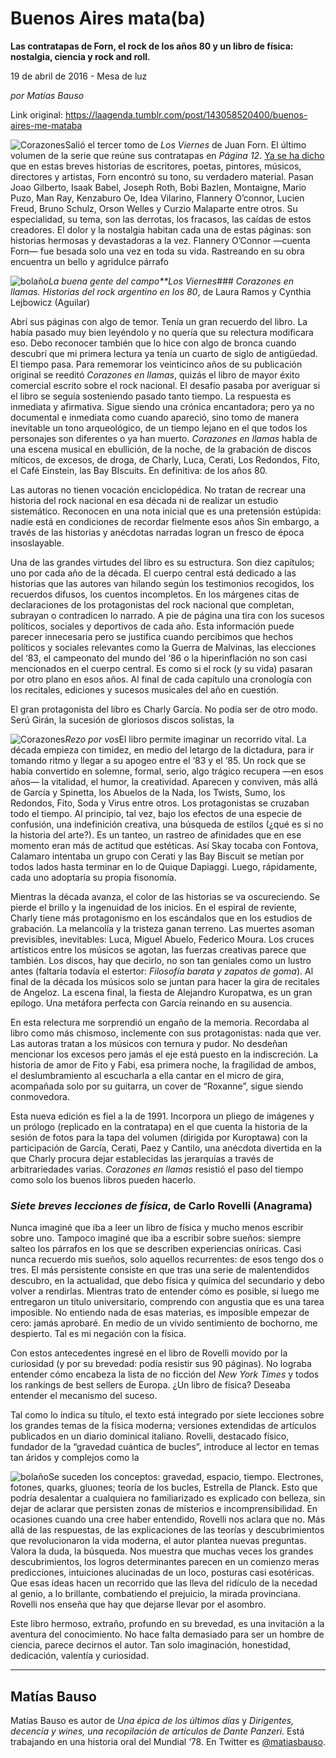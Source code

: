 # Buenos Aires mata(ba)

**Las contratapas de Forn, el rock de los años 80 y un libro de física: nostalgia, ciencia y rock and roll.**

19 de abril de 2016 - Mesa de luz

_por Matías Bauso_

Link original: https://laagenda.tumblr.com/post/143058520400/buenos-aires-me-mataba

![Corazones](https://64.media.tumblr.com/2bbfa4fb8872fe44826830df7e179da4/tumblr_inline_pk0jd1OFaX1t6q87u_500.jpg)Salió el tercer tomo de *Los Viernes* de Juan Forn. El último volumen de la serie que reúne sus contratapas en *Página 12*. [Ya se ha dicho](http://laagenda.buenosaires.gob.ar/post/124041986445/te-pido-honestidad-y-humor) que en estas breves historias de escritores, poetas, pintores, músicos, directores y artistas, Forn encontró su tono, su verdadero material. Pasan Joao Gilberto, Isaak Babel, Joseph Roth, Bobi Bazlen, Montaigne, Mario Puzo, Man Ray, Kenzaburo Oe, Idea Vilarino, Flannery O’connor, Lucien Freud, Bruno Schulz, Orson Welles y Curzio Malaparte entre otros. Su especialidad, su tema, son las derrotas, los fracasos, las caídas de estos creadores. El dolor y la nostalgia habitan cada una de estas páginas: son historias hermosas y devastadoras a la vez. Flannery O’Connor —cuenta Forn— fue besada solo una vez en toda su vida. Rastreando en su obra encuentra un bello y agridulce párrafo 

![bolaño](https://64.media.tumblr.com/94ca218ecb7d940827e949469b928bf3/tumblr_inline_pk0jd2nJMw1t6q87u_250.jpg)*La buena gente del campo**Los Viernes*### *Corazones en llamas. Historias del rock argentino en los 80*, de Laura Ramos y Cynthia Lejbowicz (Aguilar)

Abrí sus páginas con algo de temor. Tenía un gran recuerdo del libro. La había pasado muy bien leyéndolo y no quería que su relectura modificara eso. Debo reconocer también que lo hice con algo de bronca cuando descubrí que mi primera lectura ya tenía un cuarto de siglo de antigüedad. El tiempo pasa. Para rememorar los veinticinco años de su publicación original se reeditó *Corazones en llamas*, quizás el libro de mayor éxito comercial escrito sobre el rock nacional. El desafío pasaba por averiguar si el libro se seguía sosteniendo pasado tanto tiempo. La respuesta es inmediata y afirmativa. Sigue siendo una crónica encantadora; pero ya no documental e inmediata como cuando apareció, sino tomo de manera inevitable un tono arqueológico, de un tiempo lejano en el que todos los personajes son diferentes o ya han muerto. *Corazones en llamas* habla de una escena musical en ebullición, de la noche, de la grabación de discos míticos, de excesos, de droga, de Charly, Luca, Cerati, Los Redondos, Fito, el Café Einstein, las Bay BIscuits. En definitiva: de los años 80.


Las autoras no tienen vocación enciclopédica. No tratan de recrear una historia del rock nacional en esa década ni de realizar un estudio sistemático. Reconocen en una nota inicial que es una pretensión estúpida: nadie está en condiciones de recordar fielmente esos años Sin embargo, a través de las historias y anécdotas narradas logran un fresco de época insoslayable. 


Una de las grandes virtudes del libro es su estructura. Son diez capítulos; uno por cada año de la década. El cuerpo central está dedicado a las historias que las autores van hilando según los testimonios recogidos, los recuerdos difusos, los cuentos incompletos. En los márgenes citas de declaraciones de los protagonistas del rock nacional que completan, subrayan o contradicen lo narrado. A pie de página una tira con los sucesos políticos, sociales y deportivos de cada año. Esta información puede parecer innecesaria pero se justifica cuando percibimos que hechos políticos y sociales relevantes como la Guerra de Malvinas, las elecciones del ‘83, el campeonato del mundo del ‘86 o la hiperinflación no son casi mencionados en el cuerpo central. Es como si el rock (y su vida) pasaran por otro plano en esos años. Al final de cada capítulo una cronología con los recitales, ediciones y sucesos musicales del año en cuestión.


El gran protagonista del libro es Charly García. No podía ser de otro modo. Serú Girán, la sucesión de gloriosos discos solistas, la 


![Corazones](https://64.media.tumblr.com/1535e6c8a3f8391859e2bf597d6b294e/tumblr_inline_pk0jd2F3D01t6q87u_250.jpg)*Rezo por vos*El libro permite imaginar un recorrido vital. La década empieza con timidez, en medio del letargo de la dictadura, para ir tomando ritmo y llegar a su apogeo entre el ‘83 y el ‘85. Un rock que se había convertido en solemne, formal, serio, algo trágico recupera —en esos años— la vitalidad, el humor, la creatividad. Aparecen y conviven, más allá de García y Spinetta, los Abuelos de la Nada, los Twists, Sumo, los Redondos, Fito, Soda y Virus entre otros. Los protagonistas se cruzaban todo el tiempo. Al principio, tal vez, bajo los efectos de una especie de confusión, una indefinición creativa, una búsqueda de estilos (¿qué es si no la historia del arte?). Es un tanteo, un rastreo de afinidades que en ese momento eran más de actitud que estéticas. Así Skay tocaba con Fontova, Calamaro intentaba un grupo con Cerati y las Bay Biscuit se metían por todos lados hasta terminar en lo de Quique Dapiaggi. Luego, rápidamente, cada uno adoptaría su propia fisonomía.


Mientras la década avanza, el color de las historias se va oscureciendo. Se pierde el brillo y la ingenuidad de los inicios. En el espiral de reviente, Charly tiene más protagonismo en los escándalos que en los estudios de grabación. La melancolía y la tristeza ganan terreno. Las muertes asoman previsibles, inevitables: Luca, Miguel Abuelo, Federico Moura. Los cruces artísticos entre los músicos se agotan, las fuerzas creativas parece que también. Los discos, hay que decirlo, no son tan geniales como un lustro antes (faltaría todavía el estertor: *Filosofía barata y zapatos de goma*). Al final de la década los músicos solo se juntan para hacer la gira de recitales de Angeloz. La escena final, la fiesta de Alejandro Kuropatwa, es un gran epílogo. Una metáfora perfecta con García reinando en su ausencia. 


En esta relectura me sorprendió un engaño de la memoria. Recordaba al libro como más chismoso, inclemente con sus protagonistas: nada que ver. Las autoras tratan a los músicos con ternura y pudor. No desdeñan mencionar los excesos pero jamás el eje está puesto en la indiscreción. La historia de amor de Fito y Fabi, esa primera noche, la fragilidad de ambos, el deslumbramiento al escucharla a ella cantar en el micro de gira, acompañada solo por su guitarra, un cover de “Roxanne”, sigue siendo conmovedora.


Esta nueva edición es fiel a la de 1991. Incorpora un pliego de imágenes y un prólogo (replicado en la contratapa) en el que cuenta la historia de la sesión de fotos para la tapa del volumen (dirigida por Kuroptawa) con la participación de García, Cerati, Paez y Cantilo, una anécdota divertida en la que Charly procura dejar establecidas las jerarquías a través de arbitrariedades varias. *Corazones en llamas* resistió el paso del tiempo como solo los buenos libros pueden hacerlo. 


### *Siete breves lecciones de física*, de Carlo Rovelli (Anagrama)

Nunca imaginé que iba a leer un libro de física y mucho menos escribir sobre uno. Tampoco imaginé que iba a escribir sobre sueños: siempre salteo los párrafos en los que se describen experiencias oníricas. Casi nunca recuerdo mis sueños, solo aquellos recurrentes: de esos tengo dos o tres. El más persistente consiste en que tras una serie de malentendidos descubro, en la actualidad, que debo física y química del secundario y debo volver a rendirlas. Mientras trato de entender cómo es posible, si luego me entregaron un título universitario, comprendo con angustia que es una tarea imposible. No entiendo nada de esas materias, es imposible empezar de cero: jamás aprobaré. En medio de un vívido sentimiento de bochorno, me despierto. Tal es mi negación con la física.


Con estos antecedentes ingresé en el libro de Rovelli movido por la curiosidad (y por su brevedad: podía resistir sus 90 páginas). No lograba entender cómo encabeza la lista de no ficción del *New York Times* y todos los rankings de best sellers de Europa. ¿Un libro de física? Deseaba entender el mecanismo del suceso.


Tal como lo indica su título, el texto está integrado por siete lecciones sobre los grandes temas de la física moderna; versiones extendidas de artículos publicados en un diario dominical italiano. Rovelli, destacado físico, fundador de la “gravedad cuántica de bucles”, introduce al lector en temas tan áridos y complejos como la 

![bolaño](https://64.media.tumblr.com/5abc65d153781ef0b4cd5bc1f1a205b8/tumblr_inline_pk0jd3Hw3a1t6q87u_250.jpg)Se suceden los conceptos: gravedad, espacio, tiempo. Electrones, fotones, quarks, gluones; teoría de los bucles, Estrella de Planck. Esto que podría desalentar a cualquiera no familiarizado es explicado con belleza, sin dejar de aclarar que persisten zonas de misterios e incomprensibilidad. En ocasiones cuando una cree haber entendido, Rovelli nos aclara que no. Más allá de las respuestas, de las explicaciones de las teorías y descubrimientos que revolucionaron la vida moderna, el autor plantea nuevas preguntas. Valora la duda, la búsqueda. Nos muestra que muchas veces los grandes descubrimientos, los logros determinantes parecen en un comienzo meras predicciones, intuiciones alucinadas de un loco, posturas casi esotéricas. Que esas ideas hacen un recorrido que las lleva del ridículo de la necedad al genio, a lo brillante, combatiendo el prejuicio, la mirada provinciana. Rovelli nos enseña que hay que dejarse llevar por el asombro.


Este libro hermoso, extraño, profundo en su brevedad, es una invitación a la aventura del conocimiento. No hace falta demasiado para ser un hombre de ciencia, parece decirnos el autor. Tan solo imaginación, honestidad, dedicación, valentía y curiosidad.




---

 Matías Bauso
-------------

 Matías Bauso es autor de *Una épica de los últimos días* y *Dirigentes, decencia y wines, una recopilación de artículos de Dante Panzeri*. Está trabajando en una historia oral del Mundial ‘78. En Twitter es [@matiasbauso](https://twitter.com/matiasbauso). 

